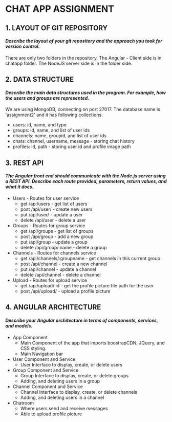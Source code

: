 #                                    CHAT APP ASSIGNMENT


## 1. LAYOUT OF GIT REPOSITORY 
#### *Describe the layout of your git repository and the approach you took for version control.*
There are only two folders in the repository. 
The Angular - Client side is in chatapp folder.
The NodeJS server side is in the folder side.

## 2. DATA STRUCTURE
#### *Describe the main data structures used in the program. For example, how the users and groups are represented.*
We are using MongoDB, connecting on port 27017. The database name is 'assignment2' and it has following collections:
* users: id, name, and type
* groups: id, name, and list of user ids
* channels: name, groupid, and list of user ids
* chats: channel, username, message - storing chat history
* profiles: id, path - storing user id and profile image path

## 3. REST API
#### *The Angular front end should communicate with the Node.js server using a REST API. Describe each route provided, parameters, return values, and what it does.*
* Users - Routes for user service
  * get /api/users - get list of users
  * post /api/user/ - create new users
  * put /api/user/ - update a user
  * delete /api/user - delete a user
* Groups - Routes for group service
  * get /api/groups -  get list of groups
  * post /api/group - add a new group
  * put /api/group - update a group
  * delete /api/group/:name - delete a group
* Channels - Routes for channels service
  * get /api/channels/:groupname - get channels in this current group
  * post /api/channel - create a new channel
  * put /api/channel - update a channel
  * delete /api/channel - delete a channel
* Upload - Routes for upload service
  * get /api/upload/:id - get the profile picture file path for the user
  * post /api/upload/ - upload a profile picture
## 4. ANGULAR ARCHITECTURE
#### *Describe your Angular architecture in terms of components, services, and models.*
* App Component
  * Main Component of the app that imports boostrapCDN, JQuery, and CSS styling. 
  * Main Navigation bar
* User Component and Service 
  * User Interface to display, create, or delete users
* Group Component and Service 
  * Group Interface to display, create, or delete groups
  * Adding, and deleting users in a group
* Channel Component and Service 
  * Channel Interface to display, create, or delete channels
  * Adding, and deleting users in a channel
* Chatroom
  * Where users send and receive messages
  * Able to upload profile picture

